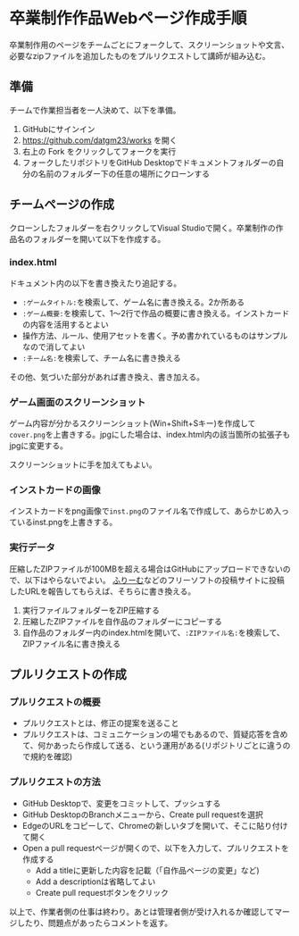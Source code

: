 # 卒業制作作品Webページ作成手順

卒業制作用のページをチームごとにフォークして、スクリーンショットや文言、必要なzipファイルを追加したものをプルリクエストして講師が組み込む。

## 準備
チームで作業担当者を一人決めて、以下を準備。

1. GitHubにサインイン
2. https://github.com/datgm23/works を開く
3. 右上の Fork をクリックしてフォークを実行
4. フォークしたリポジトリをGitHub Desktopでドキュメントフォルダーの自分の名前のフォルダー下の任意の場所にクローンする


## チームページの作成
クローンしたフォルダーを右クリックしてVisual Studioで開く。卒業制作の作品名のフォルダーを開いて以下を作成する。

### index.html
ドキュメント内の以下を書き換えたり追記する。

- `:ゲームタイトル:`を検索して、ゲーム名に書き換える。2か所ある
- `:ゲーム概要:`を検索して、1～2行で作品の概要に書き換える。インストカードの内容を活用するとよい
- 操作方法、ルール、使用アセットを書く。予め書かれているものはサンプルなので消してよい
- `:チーム名:`を検索して、チーム名に書き換える

その他、気づいた部分があれば書き換え、書き加える。

### ゲーム画面のスクリーンショット
ゲーム内容が分かるスクリーンショット(Win+Shift+Sキー)を作成して`cover.png`を上書きする。jpgにした場合は、index.html内の該当箇所の拡張子もjpgに変更する。

スクリーンショットに手を加えてもよい。

### インストカードの画像
インストカードをpng画像で`inst.png`のファイル名で作成して、あらかじめ入っているinst.pngを上書きする。

### 実行データ

圧縮したZIPファイルが100MBを超える場合はGitHubにアップロードできないので、以下はやらないでよい。
[ふりーむ](https://www.freem.ne.jp/)などのフリーソフトの投稿サイトに投稿したURLを報告してもらえば、そちらに書き換える。

1. 実行ファイルフォルダーをZIP圧縮する
2. 圧縮したZIPファイルを自作品のフォルダーにコピーする
3. 自作品のフォルダー内のindex.htmlを開いて、`:ZIPファイル名:`を検索して、ZIPファイル名に書き換える


## プルリクエストの作成

### プルリクエストの概要
- プルリクエストとは、修正の提案を送ること
- プルリクエストは、コミュニケーションの場でもあるので、質疑応答を含めて、何かあったら作成して送る、という運用がある(リポジトリごとに違うので規約を確認)

### プルリクエストの方法
- GitHub Desktopで、変更をコミットして、プッシュする
- GitHub DesktopのBranchメニューから、Create pull requestを選択
- EdgeのURLをコピーして、Chromeの新しいタブを開いて、そこに貼り付けて開く
- Open a pull requestページが開くので、以下を入力して、プルリクエストを作成する
  - Add a titleに更新した内容を記載（「自作品ページの変更」など)
  - Add a descriptionは省略してよい
  - Create pull requestボタンをクリック

以上で、作業者側の仕事は終わり。あとは管理者側が受け入れるか確認してマージしたり、問題点があったらコメントを返す。



